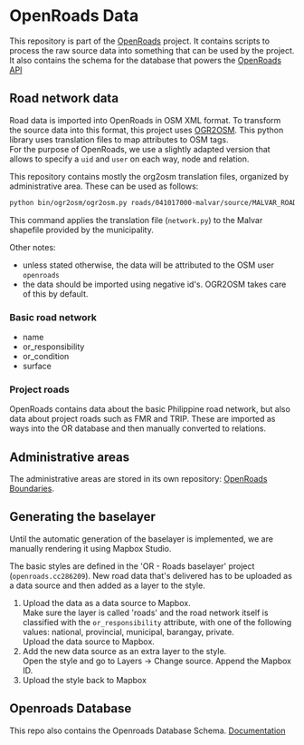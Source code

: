 # OpenRoads Data
This repository is part of the [OpenRoads](https://github.com/developmentseed/openroads) project. It contains scripts to process the raw source data into something that can be used by the project. It also contains the schema for the database that powers the [OpenRoads API](https://github.com/opengovt/openroads-api)

## Road network data
Road data is imported into OpenRoads in OSM XML format. To transform the source data into this format, this project uses [OGR2OSM](https://github.com/pnorman/ogr2osm). This python library uses translation files to map attributes to OSM tags.  
For the purpose of OpenRoads, we use a slightly adapted version that allows to specify a `uid` and `user` on each way, node and relation.

This repository contains mostly the org2osm translation files, organized by administrative area. These can be used as follows:

``` bash
python bin/ogr2osm/ogr2osm.py roads/041017000-malvar/source/MALVAR_ROAD_FINAL1.shp -t roads/041017000-malvar/network.py --add-user="openroads" --create-changeset
```

This command applies the translation file (`network.py`) to the Malvar shapefile provided by the municipality.

Other notes:

- unless stated otherwise, the data will be attributed to the OSM user `openroads`
- the data should be imported using negative id's. OGR2OSM takes care of this by default.

### Basic road network

- name
- or_responsibility
- or_condition
- surface

### Project roads
OpenRoads contains data about the basic Philippine road network, but also data about project roads such as FMR and TRIP. These are imported as ways into the OR database and then manually converted to relations.

## Administrative areas
The administrative areas are stored in its own repository: [OpenRoads Boundaries](https://github.com/opengovt/openroads-boundaries).

## Generating the baselayer
Until the automatic generation of the baselayer is implemented, we are manually rendering it using Mapbox Studio.

The basic styles are defined in the 'OR - Roads baselayer' project (`openroads.cc286209`). New road data that's delivered has to be uploaded as a data source and then added as a layer to the style.

1. Upload the data as a data source to Mapbox.  
Make sure the layer is called 'roads' and the road network itself is classified with the `or_responsibility` attribute, with one of the following values: national, provincial, municipal, barangay, private.  
Upload the data source to Mapbox.
2. Add the new data source as an extra layer to the style.  
Open the style and go to Layers -> Change source. Append the Mapbox ID.
3. Upload the style back to Mapbox

## Openroads Database
This repo also contains the Openroads Database Schema. [Documentation](db/README.md#openroads-db)
